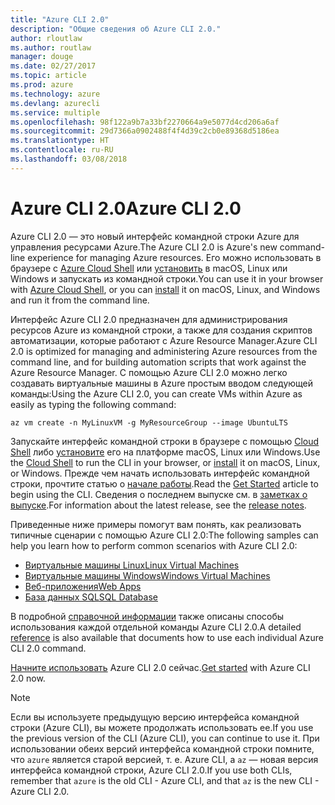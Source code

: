```yaml
---
title: "Azure CLI 2.0"
description: "Общие сведения об Azure CLI 2.0."
author: rloutlaw
ms.author: routlaw
manager: douge
ms.date: 02/27/2017
ms.topic: article
ms.prod: azure
ms.technology: azure
ms.devlang: azurecli
ms.service: multiple
ms.openlocfilehash: 98f122a9b7a33bf2270664a9e5077d4cd206a6af
ms.sourcegitcommit: 29d7366a0902488f4f4d39c2cb0e89368d5186ea
ms.translationtype: HT
ms.contentlocale: ru-RU
ms.lasthandoff: 03/08/2018
---
```

# <a name="azure-cli-20"></a><span data-ttu-id="63dde-103">Azure CLI 2.0</span><span class="sxs-lookup"><span data-stu-id="63dde-103">Azure CLI 2.0</span></span>

<span data-ttu-id="63dde-104">Azure CLI 2.0 — это новый интерфейс командной строки Azure для управления ресурсами Azure.</span><span class="sxs-lookup"><span data-stu-id="63dde-104">The Azure CLI 2.0 is Azure's new command-line experience for managing Azure resources.</span></span>
<span data-ttu-id="63dde-105">Его можно использовать в браузере с [Azure Cloud Shell](/azure/cloud-shell/overview) или [установить](install-azure-cli.md) в macOS, Linux или Windows и запускать из командной строки.</span><span class="sxs-lookup"><span data-stu-id="63dde-105">You can use it in your browser with [Azure Cloud Shell](/azure/cloud-shell/overview), or you can [install](install-azure-cli.md) it on macOS, Linux, and Windows and run it from the command line.</span></span>

<span data-ttu-id="63dde-106">Интерфейс Azure CLI 2.0 предназначен для администрирования ресурсов Azure из командной строки, а также для создания скриптов автоматизации, которые работают с Azure Resource Manager.</span><span class="sxs-lookup"><span data-stu-id="63dde-106">Azure CLI 2.0 is optimized for managing and administering Azure resources from the command line, and for building automation scripts that work against the Azure Resource Manager.</span></span> <span data-ttu-id="63dde-107">С помощью Azure CLI 2.0 можно легко создавать виртуальные машины в Azure простым вводом следующей команды:</span><span class="sxs-lookup"><span data-stu-id="63dde-107">Using the Azure CLI 2.0, you can create VMs within Azure as easily as typing the following command:</span></span>

```azurecli-interactive
az vm create -n MyLinuxVM -g MyResourceGroup --image UbuntuLTS
```

<span data-ttu-id="63dde-108">Запускайте интерфейс командной строки в браузере с помощью [Cloud Shell](/azure/cloud-shell/overview) либо [установите](install-azure-cli.md) его на платформе macOS, Linux или Windows.</span><span class="sxs-lookup"><span data-stu-id="63dde-108">Use the [Cloud Shell](/azure/cloud-shell/overview) to run the CLI in your browser, or [install](install-azure-cli.md) it on macOS, Linux, or Windows.</span></span>
<span data-ttu-id="63dde-109">Прежде чем начать использовать интерфейс командной строки, прочтите статью о [начале работы](get-started-with-azure-cli.md).</span><span class="sxs-lookup"><span data-stu-id="63dde-109">Read the [Get Started](get-started-with-azure-cli.md) article to begin using the CLI.</span></span>
<span data-ttu-id="63dde-110">Сведения о последнем выпуске см. в [заметках о выпуске](release-notes-azure-cli.md).</span><span class="sxs-lookup"><span data-stu-id="63dde-110">For information about the latest release, see the [release notes](release-notes-azure-cli.md).</span></span>

<span data-ttu-id="63dde-111">Приведенные ниже примеры помогут вам понять, как реализовать типичные сценарии с помощью Azure CLI 2.0:</span><span class="sxs-lookup"><span data-stu-id="63dde-111">The following samples can help you learn how to perform common scenarios with Azure CLI 2.0:</span></span>
- [<span data-ttu-id="63dde-112">Виртуальные машины Linux</span><span class="sxs-lookup"><span data-stu-id="63dde-112">Linux Virtual Machines</span></span>](/azure/virtual-machines/virtual-machines-linux-cli-samples?toc=%2fcli%2fazure%2ftoc.json&bc=%2fcli%2fazure%2fbreadcrumb%2ftoc.json)
- [<span data-ttu-id="63dde-113">Виртуальные машины Windows</span><span class="sxs-lookup"><span data-stu-id="63dde-113">Windows Virtual Machines</span></span>](/azure/virtual-machines/virtual-machines-windows-cli-samples?toc=%2fcli%2fazure%2ftoc.json&bc=%2fcli%2fazure%2fbreadcrumb%2ftoc.json)
- [<span data-ttu-id="63dde-114">Веб-приложения</span><span class="sxs-lookup"><span data-stu-id="63dde-114">Web Apps</span></span>](/azure/app-service-web/app-service-cli-samples?toc=%2fcli%2fazure%2ftoc.json&bc=%2fcli%2fazure%2fbreadcrumb%2ftoc.json)
- [<span data-ttu-id="63dde-115">База данных SQL</span><span class="sxs-lookup"><span data-stu-id="63dde-115">SQL Database</span></span>](/azure/sql-database/sql-database-cli-samples?toc=%2fcli%2fazure%2ftoc.json&bc=%2fcli%2fazure%2fbreadcrumb%2ftoc.json)

<span data-ttu-id="63dde-116">В подробной [справочной информации](/cli/azure/reference-index) также описаны способы использования каждой отдельной команды Azure CLI 2.0.</span><span class="sxs-lookup"><span data-stu-id="63dde-116">A detailed [reference](/cli/azure/reference-index) is also available that documents how to use each individual Azure CLI 2.0 command.</span></span>

<span data-ttu-id="63dde-117">[Начните использовать](get-started-with-azure-cli.md) Azure CLI 2.0 сейчас.</span><span class="sxs-lookup"><span data-stu-id="63dde-117">[Get started](get-started-with-azure-cli.md) with Azure CLI 2.0 now.</span></span>


> [!NOTE]
> <span data-ttu-id="63dde-118">Если вы используете предыдущую версию интерфейса командной строки (Azure CLI), вы можете продолжать использовать ее.</span><span class="sxs-lookup"><span data-stu-id="63dde-118">If you use the previous version of the CLI (Azure CLI), you can continue to use it.</span></span>
> <span data-ttu-id="63dde-119">При использовании обеих версий интерфейса командной строки помните, что `azure` является старой версией, т. е. Azure CLI, а `az` — новая версия интерфейса командной строки, Azure CLI 2.0.</span><span class="sxs-lookup"><span data-stu-id="63dde-119">If you use both CLIs, remember that `azure` is the old CLI - Azure CLI, and that `az` is the new CLI - Azure CLI 2.0.</span></span>
